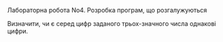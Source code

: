 Лабораторна робота No4. Розробка програм, що розгалужуються

 Визначити, чи є серед цифр заданого трьох-значного числа однакові цифри.
